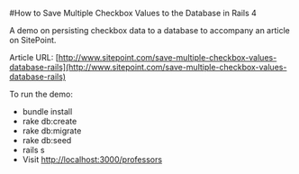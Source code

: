 #How to Save Multiple Checkbox Values to the Database in Rails 4

A demo on persisting checkbox data to a database to accompany an article on SitePoint.

Article URL: [http://www.sitepoint.com/save-multiple-checkbox-values-database-rails](http://www.sitepoint.com/save-multiple-checkbox-values-database-rails)

To run the demo:

- bundle install
- rake db:create
- rake db:migrate
- rake db:seed
- rails s
- Visit [http://localhost:3000/professors](http://localhost:3000/professors)
